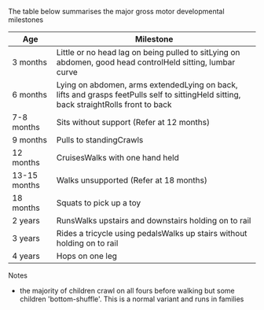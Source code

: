 The table below summarises the major gross motor developmental milestones  
  


| **Age** | **Milestone** |
| --- | --- |
| 3 months | Little or no head lag on being pulled to sitLying on abdomen, good head controlHeld sitting, lumbar curve |
| 6 months | Lying on abdomen, arms extendedLying on back, lifts and grasps feetPulls self to sittingHeld sitting, back straightRolls front to back |
| 7\-8 months | Sits without support (Refer at 12 months) |
| 9 months | Pulls to standingCrawls |
| 12 months | CruisesWalks with one hand held |
| 13\-15 months | Walks unsupported (Refer at 18 months) |
| 18 months | Squats to pick up a toy |
| 2 years | RunsWalks upstairs and downstairs holding on to rail |
| 3 years | Rides a tricycle using pedalsWalks up stairs without holding on to rail |
| 4 years | Hops on one leg |

  
Notes  
* the majority of children crawl on all fours before walking but some children 'bottom\-shuffle'. This is a normal variant and runs in families
